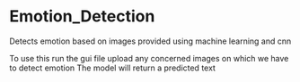 # Emotion_Detection
Detects emotion based on images provided using machine learning and cnn


To use this run the gui file
upload any concerned images on which we have to detect emotion
The model will return a predicted text
